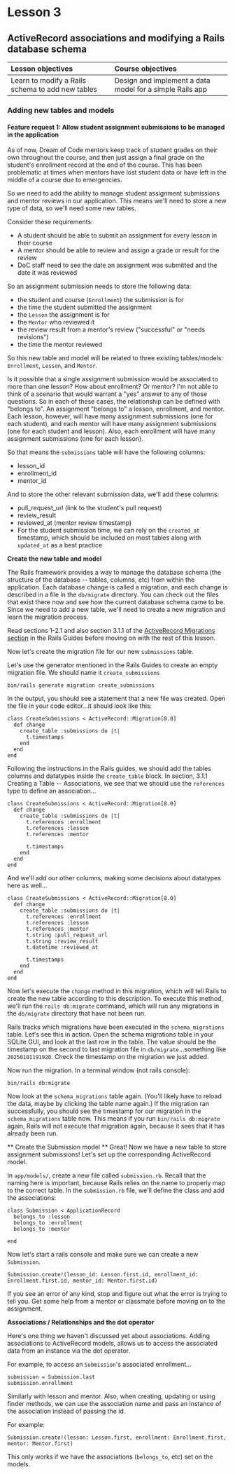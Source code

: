 # Lesson 3
## ActiveRecord associations and modifying a Rails database schema

| Lesson objectives                            | Course objectives                        |
|:---------------------------------------------|:-----------------------------------------|
| Learn to modify a Rails schema to add new tables | Design and implement a data model for a simple Rails app |

### Adding new tables and models
#### Feature request 1: Allow student assignment submissions to be managed in the application

As of now, Dream of Code mentors keep track of student grades on their own throughout the course, and then just assign a final grade on the student's enrollment record at the end of the course. This has been problematic at times when mentors have lost student data or have left in the middle of a course due to emergencies.

So we need to add the ability to manage student assignment submissions and mentor reviews in our application. This means we'll need to store a new type of data, so we'll need some new tables.

Consider these requirements:
- A student should be able to submit an assignment for every lesson in their course
- A mentor should be able to review and assign a grade or result for the review
- DoC staff need to see the date an assignment was submitted and the date it was reviewed

So an assignment submission needs to store the following data:
- the student and course (`Enrollment`) the submission is for
- the time the student submitted the assignment
- the `Lesson` the assignment is for
- the `Mentor` who reviewed it
- the review result from a mentor's review ("successful" or "needs revisions")
- the time the mentor reviewed

So this new table and model will be related to three existing tables/models: `Enrollment`, `Lesson`, and `Mentor`. 

Is it possible that a single assignment submission would be associated to more than one lesson? How about enrollment? Or mentor? I'm not able to think of a scenario that would warrant a "yes" answer to any of those questions. So in each of these cases, the relationship can be defined with "belongs to". An assignment "belongs to" a lesson, enrollment, and mentor. Each lesson, however, will have many assignment submissions (one for each student), and each mentor will have many assignment submissions (one for each student and lesson). Also, each enrollment will have many assignment submissions (one for each lesson).

So that means the `submissions` table will have the following columns:
- lesson_id
- enrollment_id
- mentor_id

And to store the other relevant submission data, we'll add these columns:
- pull_request_url (link to the student's pull request)
- review_result 
- reviewed_at (mentor review timestamp)
- For the student submission time, we can rely on the `created_at` timestamp, which should be included on most tables along with `updated_at` as a best practice

**Create the new table and model**

The Rails framework provides a way to manage the database schema (the structure of the database -- tables, columns, etc) from within the application. Each database change is called a migration, and each change is described in a file in the `db/migrate` directory. You can check out the files that exist there now and see how the current database schema came to be. Since we need to add a new table, we'll need to create a new migration and learn the migration process.

Read sections 1-2.1 and also section 3.1.1 of the [ActiveRecord Migrations section](https://guides.rubyonrails.org/active_record_migrations.html#creating-a-new-table) in the Rails Guides before moving on with the rest of this lesson.

Now let's create the migration file for our new `submissions` table.

Let's use the generator mentioned in the Rails Guides to create an empty migration file. We should name it `create_submissions`

```
bin/rails generate migration create_submissions
```

In the output, you should see a statement that a new file was created. Open the file in your code editor...it should look like this:

```
class CreateSubmissions < ActiveRecord::Migration[8.0]
  def change
    create_table :submissions do |t|
      t.timestamps
    end
  end
end
```

Following the instructions in the Rails guides, we should add the tables columns and datatypes inside the `create_table` block. In section, 3.1.1 Creating a Table -- Associations, we see that we should use the `references` type to define an association...

```
class CreateSubmissions < ActiveRecord::Migration[8.0]
  def change
    create_table :submissions do |t|
      t.references :enrollment
      t.references :lesson
      t.references :mentor

      t.timestamps
    end
  end
end
```

And we'll add our other columns, making some decisions about datatypes here as well...

```
class CreateSubmissions < ActiveRecord::Migration[8.0]
  def change
    create_table :submissions do |t|
      t.references :enrollment
      t.references :lesson
      t.references :mentor
      t.string :pull_request_url
      t.string :review_result
      t.datetime :reviewed_at

      t.timestamps
    end
  end
end
```

Now let's execute the `change` method in this migration, which will tell Rails to create the new table according to this description. To execute this method, we'll run the `rails db:migrate` command, which will run any migrations in the `db/migrate` directory that have not been run.

Rails tracks which migrations have been executed in the `schema_migrations` table. Let's see this in action. Open the schema migrations table in your SQLite GUI, and look at the last row in the table. The value should be the timestamp on the second to last migration file in `db/migrate`...something like `20250101191920`. Check the timestamp on the migration we just added.

Now run the migration. In a terminal window (not rails console):

```
bin/rails db:migrate
```

Now look at the `schema_migrations` table again. (You'll likely have to reload the data, maybe by clicking the table name again.) If the migration ran successfully, you should see the timestamp for our migration in the `schema_migrations` table now. This means if you run `bin/rails db:migrate` again, Rails will not execute that migration again, because it sees that it has already been run.

** Create the Submission model **
Great! Now we have a new table to store assignment submissions! Let's set up the corresponding ActiveRecord model.

In `app/models/`, create a new file called `submission.rb`. Recall that the naming here is important, because Rails relies on the name to properly map to the correct table. In the `submission.rb` file, we'll define the class and add the associations:

```
class Submission < ApplicationRecord
  belongs_to :lesson
  belongs_to :enrollment
  belongs_to :mentor

end
```

Now let's start a rails console and make sure we can create a new `Submission`.

```
Submission.create!(lesson_id: Lesson.first.id, enrollment_id: Enrollment.first.id, mentor_id: Mentor.first.id)
```

If you see an error of any kind, stop and figure out what the error is trying to tell you. Get some help from a mentor or classmate before moving on to the assignment.

**Associations / Relationships and the dot operator**

Here's one thing we haven't discussed yet about associations. Adding associations to ActiveRecord models, allows us to access the associated data from an instance via the dot operator.

For example, to access an `Submission`'s associated enrollment...
```
submission = Submission.last
submission.enrollment
```

Similarly with lesson and mentor. Also, when creating, updating or using finder methods, we can use the association name and pass an instance of the association instead of passing the id.

For example:
```
Submission.create!(lesson: Lesson.first, enrollment: Enrollment.first, mentor: Mentor.first)
```
This only works if we have the associations (`belongs_to`, etc) set on the models.